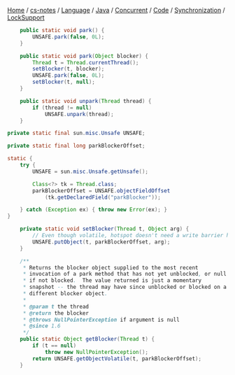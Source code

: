 [Home](https://mengxianbin.github.io) /
[cs-notes](https://mengxianbin.github.io/cs-notes/site) /
[Language](https://mengxianbin.github.io/cs-notes/site/Language) /
[Java](https://mengxianbin.github.io/cs-notes/site/Language/Java) /
[Concurrent](https://mengxianbin.github.io/cs-notes/site/Language/Java/Concurrent) /
[Code](https://mengxianbin.github.io/cs-notes/site/Language/Java/Concurrent/Code) /
[Synchronization](https://mengxianbin.github.io/cs-notes/site/Language/Java/Concurrent/Code/Synchronization) /
[LockSupport](https://mengxianbin.github.io/cs-notes/site/Language/Java/Concurrent/Code/Synchronization/LockSupport)

```java
    public static void park() {
        UNSAFE.park(false, 0L);
    }
```

```java
    public static void park(Object blocker) {
        Thread t = Thread.currentThread();
        setBlocker(t, blocker);
        UNSAFE.park(false, 0L);
        setBlocker(t, null);
    }
```

```java
    public static void unpark(Thread thread) {
        if (thread != null)
            UNSAFE.unpark(thread);
    }
```

```java
private static final sun.misc.Unsafe UNSAFE;

private static final long parkBlockerOffset;

static {
    try {
        UNSAFE = sun.misc.Unsafe.getUnsafe();

        Class<?> tk = Thread.class;
        parkBlockerOffset = UNSAFE.objectFieldOffset
            (tk.getDeclaredField("parkBlocker"));

    } catch (Exception ex) { throw new Error(ex); }
}
```

```java
    private static void setBlocker(Thread t, Object arg) {
        // Even though volatile, hotspot doesn't need a write barrier here.
        UNSAFE.putObject(t, parkBlockerOffset, arg);
    }
```

```java
    /**
     * Returns the blocker object supplied to the most recent
     * invocation of a park method that has not yet unblocked, or null
     * if not blocked.  The value returned is just a momentary
     * snapshot -- the thread may have since unblocked or blocked on a
     * different blocker object.
     *
     * @param t the thread
     * @return the blocker
     * @throws NullPointerException if argument is null
     * @since 1.6
     */
    public static Object getBlocker(Thread t) {
        if (t == null)
            throw new NullPointerException();
        return UNSAFE.getObjectVolatile(t, parkBlockerOffset);
    }
```
